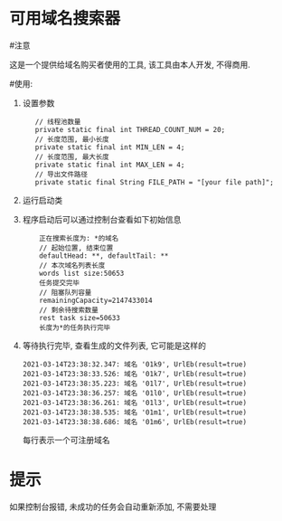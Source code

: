 # 可用域名搜索器

#注意

这是一个提供给域名购买者使用的工具, 该工具由本人开发, 不得商用.

#使用:

1. 设置参数
    ```
       // 线程池数量
       private static final int THREAD_COUNT_NUM = 20;
       // 长度范围, 最小长度
       private static final int MIN_LEN = 4;
       // 长度范围, 最大长度
       private static final int MAX_LEN = 4;
       // 导出文件路径
       private static final String FILE_PATH = "[your file path]";
   ```
   
2. 运行启动类

3. 程序启动后可以通过控制台查看如下初始信息
    ```
        正在搜索长度为: *的域名
        // 起始位置, 结束位置
        defaultHead: **, defaultTail: **
        // 本次域名列表长度
        words list size:50653
        任务提交完毕
        // 阻塞队列容量
        remainingCapacity=2147433014
        // 剩余待搜索数量
        rest task size=50633
        长度为*的任务执行完毕
    ```
   
4. 等待执行完毕, 查看生成的文件列表, 它可能是这样的

    ```
    2021-03-14T23:38:32.347: 域名 '01k9', UrlEb(result=true)
    2021-03-14T23:38:33.526: 域名 '01k7', UrlEb(result=true)
    2021-03-14T23:38:35.223: 域名 '01l7', UrlEb(result=true)
    2021-03-14T23:38:36.257: 域名 '01l0', UrlEb(result=true)
    2021-03-14T23:38:36.261: 域名 '01l3', UrlEb(result=true)
    2021-03-14T23:38:38.535: 域名 '01m1', UrlEb(result=true)
    2021-03-14T23:38:38.686: 域名 '01m6', UrlEb(result=true)
    ```
   
   每行表示一个可注册域名
   
# 提示

如果控制台报错, 未成功的任务会自动重新添加, 不需要处理
